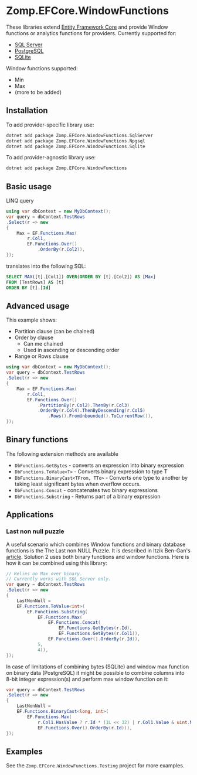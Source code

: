 # Zomp.EFCore.WindowFunctions

These libraries extend [Entity Framework Core](https://github.com/dotnet/efcore) and provide Window functions or analytics functions for providers. Currently supported for:

- [SQL Server](https://docs.microsoft.com/en-us/sql/t-sql/queries/select-over-clause-transact-sql)
- [PostgreSQL](https://www.postgresql.org/docs/current/tutorial-window.html)
- [SQLite](https://www.sqlite.org/windowfunctions.html)

Window functions supported:

- Min
- Max
- (more to be added)

## Installation

To add provider-specific library use:

```sh
dotnet add package Zomp.EFCore.WindowFunctions.SqlServer
dotnet add package Zomp.EFCore.WindowFunctions.Npgsql
dotnet add package Zomp.EFCore.WindowFunctions.Sqlite
```

To add provider-agnostic library use:

```sh
dotnet add package Zomp.EFCore.WindowFunctions
```

## Basic usage

LINQ query

```cs
using var dbContext = new MyDbContext();
var query = dbContext.TestRows
.Select(r => new
{
    Max = EF.Functions.Max(
        r.Col1,
        EF.Functions.Over()
            .OrderBy(r.Col2)),
});
```

translates into the following SQL:

```sql
SELECT MAX([t].[Col1]) OVER(ORDER BY [t].[Col2]) AS [Max]
FROM [TestRows] AS [t]
ORDER BY [t].[Id]
```

## Advanced usage

This example shows:

- Partition clause (can be chained)
- Order by clause
  - Can me chained
  - Used in ascending or descending order
- Range or Rows clause

```cs
using var dbContext = new MyDbContext();
var query = dbContext.TestRows
.Select(r => new
{
    Max = EF.Functions.Max(
        r.Col1,
        EF.Functions.Over()
            .PartitionBy(r.Col2).ThenBy(r.Col3)
            .OrderBy(r.Col4).ThenByDescending(r.Col5)
                .Rows().FromUnbounded().ToCurrentRow()),
});
```

## Binary functions

The following extension methods are available

- `DbFunctions.GetBytes` - converts an expression into binary expression
- `DbFunctions.ToValue<T>` - Converts binary expression to type T
- `DbFunctions.BinaryCast<TFrom, TTo>` - Converts one type to another by taking least significant bytes when overflow occurs.
- `DbFunctions.Concat` - concatenates two binary expressions
- `DbFunctions.Substring` - Returns part of a binary expression

## Applications

### Last non null puzzle

A useful scenario which combines Window functions and binary database functions is the The Last non NULL Puzzle. It is described in Itzik Ben-Gan's [article](https://www.itprotoday.com/sql-server/last-non-null-puzzle). Solution 2 uses both binary functions and window functions. Here is how it can be combined using this library:

```cs
// Relies on Max over binary.
// Currently works with SQL Server only.
var query = dbContext.TestRows
.Select(r => new
{
    LastNonNull =
    EF.Functions.ToValue<int>(
        EF.Functions.Substring(
            EF.Functions.Max(
                EF.Functions.Concat(
                    EF.Functions.GetBytes(r.Id),
                    EF.Functions.GetBytes(r.Col1)),
                EF.Functions.Over().OrderBy(r.Id)),
            5,
            4)),
});
```

In case of limitations of combining bytes (SQLite) and window max function on binary data (PostgreSQL) it might be possible to combine columns into 8-bit integer expression(s) and perform max window function on it:

```cs
var query = dbContext.TestRows
.Select(r => new
{
    LastNonNull =
    EF.Functions.BinaryCast<long, int>(
        EF.Functions.Max(
            r.Col1.HasValue ? r.Id * (1L << 32) | r.Col1.Value & uint.MaxValue : (long?)null,
            EF.Functions.Over().OrderBy(r.Id))),
});
```

## Examples

See the `Zomp.EFCore.WindowFunctions.Testing` project for more examples.
